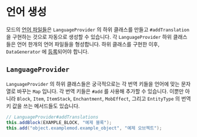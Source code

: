 언어 생성
===================

모드의 [언어 파일들][lang]은 `LanguageProvider` 의 하위 클래스를 만들고 `#addTranslation` 을 구현하는 것으로 자동으로 생성할 수 있습니다. 각 `LanguageProvider` 하위 클래스들은 언어 한개의 언어 파일들을 형성합니다. 하위 클래스를 구현한 이후, `DataGenerator` 에 [등록][datagen]되어야 합니다.

`LanguageProvider`
------------------

`LanguageProvider` 의 하위 클래스들은 궁극적으로는 각 번역 키들을 언어에 맞는 문자열로 바꾸는 `Map` 입니다. 각 번역 키들은 `#add` 를 사용해 추가할 수 있습니다. 이뿐만 아니라 `Block`, `Item`, `ItemStack`, `Enchantment`, `MobEffect`, 그리고 `EntityType` 의 번역 키 값을 쓰는 메서드들도 있습니다.

```java
// LanguageProvider#addTranslations
this.addBlock(EXAMPLE_BLOCK, "예제 블록");
this.add("object.examplemod.example_object", "예제 오브젝트");
```

[lang]: ../../concepts/internationalization.md
[locale]: https://minecraft.fandom.com/wiki/Language#Languages
[datagen]: ../index.md#데이터-생성하기

